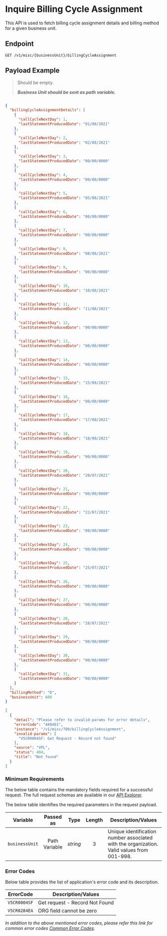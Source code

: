 # Inquire Billing Cycle Assignment

This API is used to fetch billing cycle assignment details and billing method for a given business unit.

## Endpoint

`GET /v1/misc/{businessUnit}/billingCycleAssignment`

## Payload Example

<!--
type: tab
titles: Request, Response, Error
-->

>Should be empty. 
>
>***Business Unit should be sent as path variable.***


<!--
type: tab
-->

```json

{
  "billingCycleAssignmentDetails": [
    {
      "callCycleNextDay": 1,
      "lastStatementProducedDate": "01/08/2021"
    },
    {
      "callCycleNextDay": 2,
      "lastStatementProducedDate": "02/08/2021"
    },
    {
      "callCycleNextDay": 3,
      "lastStatementProducedDate": "00/00/0000"
    },
    {
      "callCycleNextDay": 4,
      "lastStatementProducedDate": "00/00/0000"
    },
    {
      "callCycleNextDay": 5,
      "lastStatementProducedDate": "05/08/2021"
    },
    {
      "callCycleNextDay": 6,
      "lastStatementProducedDate": "00/00/0000"
    },
    {
      "callCycleNextDay": 7,
      "lastStatementProducedDate": "00/00/0000"
    },
    {
      "callCycleNextDay": 8,
      "lastStatementProducedDate": "08/08/2021"
    },
    {
      "callCycleNextDay": 9,
      "lastStatementProducedDate": "00/00/0000"
    },
    {
      "callCycleNextDay": 10,
      "lastStatementProducedDate": "10/08/2021"
    },
    {
      "callCycleNextDay": 11,
      "lastStatementProducedDate": "11/08/2021"
    },
    {
      "callCycleNextDay": 12,
      "lastStatementProducedDate": "00/00/0000"
    },
    {
      "callCycleNextDay": 13,
      "lastStatementProducedDate": "00/00/0000"
    },
    {
      "callCycleNextDay": 14,
      "lastStatementProducedDate": "00/00/0000"
    },
    {
      "callCycleNextDay": 15,
      "lastStatementProducedDate": "15/08/2021"
    },
    {
      "callCycleNextDay": 16,
      "lastStatementProducedDate": "00/00/0000"
    },
    {
      "callCycleNextDay": 17,
      "lastStatementProducedDate": "17/08/2021"
    },
    {
      "callCycleNextDay": 18,
      "lastStatementProducedDate": "18/08/2021"
    },
    {
      "callCycleNextDay": 19,
      "lastStatementProducedDate": "00/00/0000"
    },
    {
      "callCycleNextDay": 20,
      "lastStatementProducedDate": "20/07/2021"
    },
    {
      "callCycleNextDay": 21,
      "lastStatementProducedDate": "00/00/0000"
    },
    {
      "callCycleNextDay": 22,
      "lastStatementProducedDate": "22/07/2021"
    },
    {
      "callCycleNextDay": 23,
      "lastStatementProducedDate": "00/00/0000"
    },
    {
      "callCycleNextDay": 24,
      "lastStatementProducedDate": "00/00/0000"
    },
    {
      "callCycleNextDay": 25,
      "lastStatementProducedDate": "25/07/2021"
    },
    {
      "callCycleNextDay": 26,
      "lastStatementProducedDate": "00/00/0000"
    },
    {
      "callCycleNextDay": 27,
      "lastStatementProducedDate": "00/00/0000"
    },
    {
      "callCycleNextDay": 28,
      "lastStatementProducedDate": "28/07/2021"
    },
    {
      "callCycleNextDay": 29,
      "lastStatementProducedDate": "00/00/0000"
    },
    {
      "callCycleNextDay": 30,
      "lastStatementProducedDate": "00/00/0000"
    },
    {
      "callCycleNextDay": 31,
      "lastStatementProducedDate": "00/00/0000"
    }
  ],
  "billingMethod": "D",
  "businessUnit": 600
}

```

<!--
type: tab
-->

```json
[
  {
    "detail": "Please refer to invalid-params for error details",
    "errorCode": "440401",
    "instance": "/v1/misc/700/billingCycleAssignment",
    "invalid-params": [
      "V5CR0004SF: Get Request - Record not found"
    ],
    "source": "VPL",
    "status": 404,
    "title": "Not found"
  }
]
```
<!-- type: tab-end -->

### Minimum Requirements

The below table contains the mandatory fields required for a successful request. The full request schemas are available in our [API Explorer](../api/?type=get&path=/v1/misc/{businessUnit}/billingCycleAssignment).

The below table identifies the required parameters in the request payload.

| Variable | Passed as | Type | Length | Description/Values |
| -------- | :-------: | :--: | :------------: | ------------------ |
| `businessUnit` | Path Variable | *string* | 3 | Unique identification number associated with the organization. Valid values from 001-998. | 


### Error Codes

Below table provides the list of application's error code and its description.

| ErrorCode |  Description/Values |
| --------  | ------------------ |
| `V5CR0004SF` | Get request - Record Not Found |
| `V5CR0284EA` | ORG field cannot be zero |

*In addition to the above mentioned error codes, please refer this link for common error codes [Common Error Codes](?path=docs/Common_Error_Code.md).*
